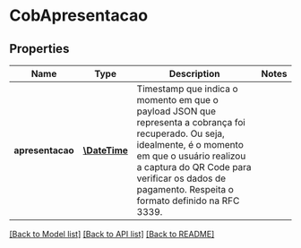 # CobApresentacao

## Properties
Name | Type | Description | Notes
------------ | ------------- | ------------- | -------------
**apresentacao** | [**\DateTime**](\DateTime.md) | Timestamp que indica o momento em que o payload JSON que representa a cobrança foi recuperado. Ou seja, idealmente, é o momento em que o usuário realizou a captura do QR Code para verificar os dados de pagamento. Respeita o formato definido na RFC 3339. | 

[[Back to Model list]](../../README.md#documentation-for-models) [[Back to API list]](../../README.md#documentation-for-api-endpoints) [[Back to README]](../../README.md)

